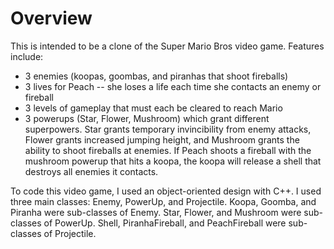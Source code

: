 # Overview
This is intended to be a clone of the Super Mario Bros video game. Features include:
- 3 enemies (koopas, goombas, and piranhas that shoot fireballs)
- 3 lives for Peach -- she loses a life each time she contacts an enemy or fireball
- 3 levels of gameplay that must each be cleared to reach Mario
- 3 powerups (Star, Flower, Mushroom) which grant different superpowers. Star grants temporary invincibility from enemy attacks, Flower grants increased jumping height, and Mushroom grants the ability to shoot fireballs at enemies. If Peach shoots a fireball with the mushroom powerup that hits a koopa, the koopa will release a shell that destroys all enemies it contacts.

To code this video game, I used an object-oriented design with C++. I used three main classes: Enemy, PowerUp, and Projectile. Koopa, Goomba, and Piranha were sub-classes of Enemy. Star, Flower, and Mushroom were sub-classes of PowerUp. Shell, PiranhaFireball, and PeachFireball were sub-classes of Projectile.
